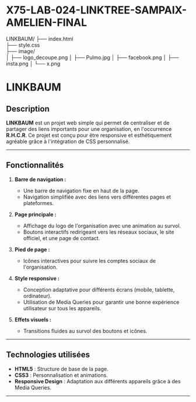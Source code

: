 # X75-LAB-024-LINKTREE-SAMPAIX-AMELIEN-FINAL
LINKBAUM/
├── index.html       
├── style.css        
├── image/          
│   ├── logo_decoupe.png
│   ├── Pulmo.jpg
│   ├── facebook.png
│   ├── insta.png
│   └── x.png

# LINKBAUM

## Description
**LINKBAUM** est un projet web simple qui permet de centraliser et de partager des liens importants pour une organisation, en l'occurrence **R.H.C.R**. Ce projet est conçu pour être responsive et esthétiquement agréable grâce à l'intégration de CSS personnalisé.

---

## Fonctionnalités
1. **Barre de navigation :**
   - Une barre de navigation fixe en haut de la page.
   - Navigation simplifiée avec des liens vers différentes pages et plateformes.

2. **Page principale :**
   - Affichage du logo de l'organisation avec une animation au survol.
   - Boutons interactifs redirigeant vers les réseaux sociaux, le site officiel, et une page de contact.

3. **Pied de page :**
   - Icônes interactives pour suivre les comptes sociaux de l'organisation.

4. **Style responsive :**
   - Conception adaptative pour différents écrans (mobile, tablette, ordinateur).
   - Utilisation de Media Queries pour garantir une bonne expérience utilisateur sur tous les appareils.

5. **Effets visuels :**
   - Transitions fluides au survol des boutons et icônes.

---

## Technologies utilisées
- **HTML5** : Structure de base de la page.
- **CSS3** : Personnalisation et animations.
- **Responsive Design** : Adaptation aux différents appareils grâce à des Media Queries.

---


